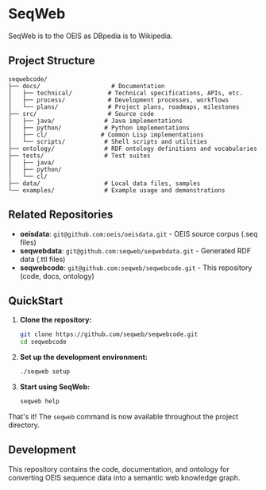 # SeqWeb

SeqWeb is to the OEIS as DBpedia is to Wikipedia.

## Project Structure

```
seqwebcode/
├── docs/                    # Documentation
│   ├── technical/          # Technical specifications, APIs, etc.
│   ├── process/            # Development processes, workflows
│   └── plans/              # Project plans, roadmaps, milestones
├── src/                    # Source code
│   ├── java/              # Java implementations
│   ├── python/            # Python implementations  
│   ├── cl/               # Common Lisp implementations
│   └── scripts/           # Shell scripts and utilities
├── ontology/              # RDF ontology definitions and vocabularies
├── tests/                 # Test suites
│   ├── java/
│   ├── python/
│   └── cl/
├── data/                  # Local data files, samples
└── examples/              # Example usage and demonstrations
```

## Related Repositories

- **oeisdata**: `git@github.com:oeis/oeisdata.git` - OEIS source corpus (.seq files)
- **seqwebdata**: `git@github.com:seqweb/seqwebdata.git` - Generated RDF data (.ttl files)
- **seqwebcode**: `git@github.com:seqweb/seqwebcode.git` - This repository (code, docs, ontology)

## QuickStart

1. **Clone the repository:**
   ```bash
   git clone https://github.com/seqweb/seqwebcode.git
   cd seqwebcode
   ```

2. **Set up the development environment:**
   ```bash
   ./seqweb setup
   ```

3. **Start using SeqWeb:**
   ```bash
   seqweb help
   ```

That's it! The `seqweb` command is now available throughout the project directory.

## Development

This repository contains the code, documentation, and ontology for converting OEIS sequence data into a semantic web knowledge graph.
